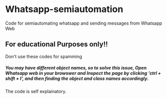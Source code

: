 # Whatsapp-semiautomation
Code for semiautomating whatsapp and sending messages from Whatsapp Web
## For educational Purposes only!!
Don't use these codes for spamming

##### You may have different object names, so to solve this issue, Open Whatsapp web in your browswer and Inspect the page by clicking 'ctrl + shift + I', and then finding the object and class names accordingly.
The code is self explainatory.
